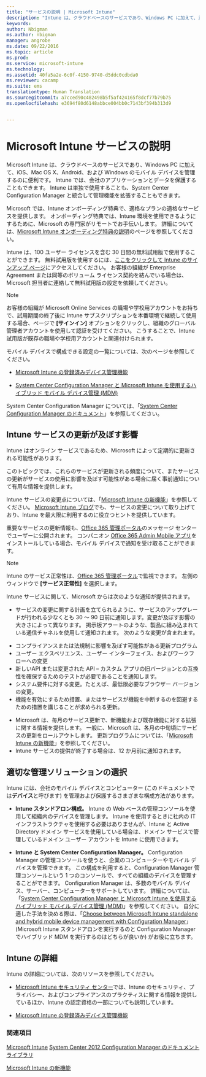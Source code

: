 ```yaml
---
title: "サービスの説明 | Microsoft Intune"
description: "Intune は、クラウドベースのサービスであり、Windows PC に加えて、iOS、Mac OS X、Android、および Windows のモバイル デバイスを管理するのに便利です。"
keywords: 
author: Nbigman
ms.author: nbigman
manager: angrobe
ms.date: 09/22/2016
ms.topic: article
ms.prod: 
ms.service: microsoft-intune
ms.technology: 
ms.assetid: 40fa5a2e-6c0f-4150-9740-d5ddc0cdbda0
ms.reviewer: cacamp
ms.suite: ems
translationtype: Human Translation
ms.sourcegitcommit: a7cced90c482498b5f5af424165f8dcf77b79b75
ms.openlocfilehash: e3694f80d6148abbce004bb0c7143bf394b313d9


---
```


# Microsoft Intune サービスの説明

Microsoft Intune は、クラウドベースのサービスであり、Windows PC に加えて、iOS、Mac OS X、Android、および Windows のモバイル デバイスを管理するのに便利です。 Intune では、会社のアプリケーションとデータを保護することもできます。 Intune は単独で使用することも、System Center Configuration Manager と統合して管理機能を拡張することもできます。 

Microsoft では、Intune オンボーディング特典で、適格なプランの適格なサービスを提供します。 オンボーディング特典では、Intune 環境を使用できるようにするために、Microsoft の専門家がリモートでお手伝いします。 詳細については、[Microsoft Intune オンボーディング特典の説明](http://go.microsoft.com/fwlink/?LinkId=619281)のページを参照してください。

Intune は、100 ユーザー ライセンスを含む 30 日間の無料試用版で使用することができます。 無料試用版を使用するには、[ここをクリックして Intune のサインアップ ページ](http://www.microsoft.com/en-us/server-cloud/products/microsoft-intune/)にアクセスしてください。 お客様の組織が Enterprise Agreement または同等のボリューム ライセンス契約を結んでいる場合は、Microsoft 担当者に連絡して無料試用版の設定を依頼してください。

> [!NOTE]
> お客様の組織が Microsoft Online Services の職場や学校用アカウントをお持ちで、試用期間の終了後に Intune サブスクリプションを本番環境で継続して使用する場合、ページで **[サインイン]** オプションをクリックし、組織のグローバル管理者アカウントを使用して認証を受けてください。 こうすることで、Intune 試用版が既存の職場や学校用アカウントと関連付けられます。

モバイル デバイスで構成できる設定の一覧については、次のページを参照してください。

-   [Microsoft Intune の登録済みデバイス管理機能](/intune/get-started/mobile-device-management-capabilities-in-microsoft-intune) 

-   [System Center Configuration Manager と Microsoft Intune を使用するハイブリッド モバイル デバイス管理 (MDM)](https://technet.microsoft.com/library/mt627883.aspx) 

System Center Configuration Manager については、「[System Center Configuration Manager のドキュメント](https://technet.microsoft.com/library/mt346023.aspx)」を参照してください。

## Intune サービスの更新が及ぼす影響
Intune はオンライン サービスであるため、Microsoft によって定期的に更新される可能性があります。

このトピックでは、これらのサービスが更新される頻度について、またサービスの更新がサービスの使用に影響を及ぼす可能性がある場合に届く事前通知について有用な情報を提供します。

Intune サービスの変更点については、「[Microsoft Intune の新機能](/intune/deploy-use/whats-new-in-microsoft-intune)」を参照してください。 [Microsoft Intune ブログ](http://blogs.technet.com/b/microsoftintune/)でも、サービスの変更について取り上げており、Intune を最大限に利用するのに役立つヒントを提供しています。 

重要なサービスの更新情報も、[Office 365 管理ポータル](https://portal.office.com/Admin/Default.aspx)のメッセージ センターでユーザーに公開されます。 コンパニオン [Office 365 Admin Mobile アプリ](https://support.office.com/article/Office-365-Admin-Mobile-App-e16f6421-2a1a-4142-bf9d-9846600a060a)をインストールしている場合、モバイル デバイスで通知を受け取ることができます。

> [!NOTE]
> Intune のサービス正常性は、[Office 365 管理ポータル](https://portal.office.com/Admin/Default.aspx)で監視できます。 左側のウィンドウで **[サービス正常性]** を選択します。  

Intune サービスに関して、Microsoft からは次のような通知が提供されます。
-   サービスの変更に関する計画を立てられるように、サービスのアップグレードが行われる少なくとも 30 ～ 90 日前に通知します。変更が及ぼす影響の大きさによって異なります。 掲示板アラートのような、製品に組み込まれている通信チャネルを使用して通知されます。 次のような変更が含まれます。
* コンプライアンスまたは法規制に影響を及ぼす可能性がある更新プログラム
* ユーザー エクスペリエンス、ユーザー インターフェイス、およびワークフローへの変更
* 新しいAPI または変更された API – カスタム アプリの旧バージョンとの互換性を確保するためのテストが必要であることを通知します。
* システム要件に対する変更。たとえば、最低限必要なブラウザー バージョンの変更。
* 機能を有効にするため措置、またはサービスが機能を中断するのを回避するための措置を講じることが求められる更新。
-   Microsoft は、毎月のサービス更新で、新機能および既存機能に対する拡張に関する情報を提供します。 一般に、Microsoft は、各月の中旬頃にサービスの更新をロールアウトします。 更新プログラムについては、「[Microsoft Intune の新機能](/intune/deploy-use/whats-new-in-microsoft-intune)」を参照してください。
-   Intune サービスの提供が終了する場合は、12 か月前に通知されます。

## 適切な管理ソリューションの選択
Intune には、会社のモバイル デバイスとコンピューター (このドキュメントでは**デバイス**と呼びます) を管理および保護するさまざまな構成方法があります。

-   **Intune スタンドアロン構成。** Intune の Web ベースの管理コンソールを使用して組織内のデバイスを管理します。 Intune を使用するときに社内の IT インフラストラクチャを使用する必要はありませんが、Intune と Active Directory ドメイン サービスを使用している場合は、ドメイン サービスで管理しているドメイン ユーザー アカウントを Intune に使用できます。

-   **Intune と System Center Configuration Manager。** Configuration Manager の管理コンソールを使うと、企業のコンピューターやモバイル デバイスを管理できます。 この構成を利用すると、Configuration Manager 管理コンソールという 1 つのコンソールで、すべての組織のデバイスを管理することができます。 Configuration Manager は、多数のモバイル デバイス、サーバー、コンピューターをサポートしています。 詳細については、「[System Center Configuration Manager と Microsoft Intune を使用するハイブリッド モバイル デバイス管理 (MDM)](https://technet.microsoft.com/library/mt627883.aspx)」を参照してください。  自分に適した手法を決める際は、「[Choose between Microsoft Intune standalone and hybrid mobile device management with Configuration Manager](https://technet.microsoft.com/en-us/library/mt706478.aspx)」 (Microsoft Intune スタンドアロンを実行するのと Configuration Manager でハイブリッド MDM を実行するのはどちらが良いか) がお役に立ちます。 


## Intune の詳細
Intune の詳細については、次のリソースを参照してください。

-   [Microsoft Intune セキュリティ センター](http://www.microsoft.com/en-us/server-cloud/products/intune-trust-center/)では、Intune のセキュリティ、プライバシー、およびコンプライアンスのプラクティスに関する情報を提供しているほか、Intune の認定資格の一部についても説明しています。

-   [Microsoft Intune の登録済みデバイス管理機能](/intune/get-started/mobile-device-management-capabilities-in-microsoft-intune) 

### 関連項目
[Microsoft Intune](https://docs.microsoft.com/intune/)
[System Center 2012 Configuration Manager のドキュメント ライブラリ](https://technet.microsoft.com/library/gg682041.aspx)

[Microsoft Intune の新機能](/intune/deploy-use/whats-new-in-microsoft-intune)



<!--HONumber=Sep16_HO4-->


